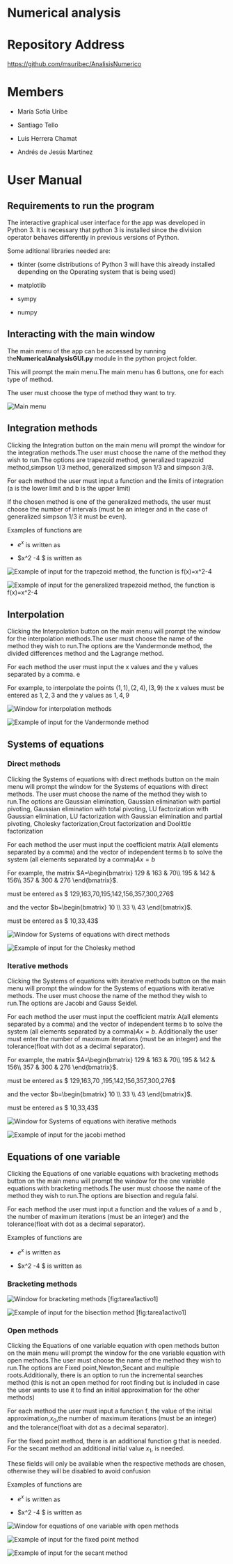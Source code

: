 # Numerical analysis

Repository Address
==================

https://github.com/msuribec/AnalisisNumerico

Members
=======

-   María Sofía Uribe

-   Santiago Tello

-   Luis Herrera Chamat

-   Andrés de Jesús Martinez

User Manual
===========

Requirements to run the program
-------------------------------

The interactive graphical user interface for the app was developed in
Python 3. It is necessary that python 3 is installed since the division
operator behaves differently in previous versions of Python.

Some aditional libraries needed are:

-   tkinter (some distributions of Python 3 will have this already
    installed depending on the Operating system that is being used)

-   matplotlib

-   sympy

-   numpy

Interacting with the main window
--------------------------------

The main menu of the app can be accessed by running
the**NumericalAnalysisGUI.py** module in the python project folder.

This will prompt the main menu.The main menu has 6 buttons, one for each
type of method.

The user must choose the type of method they want to try.

![Main menu](https://i.imgur.com/aBUWSKB.png) 

Integration methods
-------------------

Clicking the Integration button on the main menu will prompt the window
for the integration methods.The user must choose the name of the method
they wish to run.The options are trapezoid method, generalized trapezoid
method,simpson 1/3 method, generalized simpson 1/3 and simpson 3/8.

For each method the user must input a function and the limits of
integration (a is the lower limit and b is the upper limit)

If the chosen method is one of the generalized methods, the user must
choose the number of intervals (must be an integer and in the case of
generalized simpson 1/3 it must be even).

Examples of functions are

-   $e^{x}$ is written as

-   $x^2 -4 $ is written as

![Example of input for the trapezoid method, the function is
$f(x)=x^2-4$](https://i.imgur.com/Zpv7ThD.png)

![Example of input for the generalized trapezoid method, the function is
$f(x)=x^2-4$](https://i.imgur.com/qGusBbB.png)


Interpolation
-------------

Clicking the Interpolation button on the main menu will prompt the
window for the interpolation methods.The user must choose the name of
the method they wish to run.The options are the Vandermonde method, the
divided differences method and the Lagrange method.

For each method the user must input the x values and the y values
separated by a comma. e

For example, to interpolate the points $(1,1),(2,4),(3,9)$ the x values
must be entered as $1,2,3$ and the y values as $1,4,9$

![Window for interpolation methods](https://i.imgur.com/ZzTEg6f.png)


![Example of input for the Vandermonde method](https://i.imgur.com/4SXIl0B.png)


Systems of equations 
---------------------

### Direct methods

Clicking the Systems of equations with direct methods button on the main
menu will prompt the window for the Systems of equations with direct
methods. The user must choose the name of the method they wish to
run.The options are Gaussian elimination, Gaussian elimination with
partial pivoting, Gaussian elimination with total pivoting, LU
factorization with Gaussian elimination, LU factorization with Gaussian
elimination and partial pivoting, Cholesky factorization,Crout
factorization and Doolittle factorization

For each method the user must input the coefficient matrix A(all
elements separated by a comma) and the vector of independent terms b to
solve the system (all elements separated by a comma)$Ax=b$

For example, the matrix $A=\begin{bmatrix}
  129 & 163 & 70\\ 
  195 & 142 & 156\\
  357 & 300 & 276
\end{bmatrix}$.

must be entered as $ 129,163,70,195,142,156,357,300,276$

and the vector $b=\begin{bmatrix}
  10 \\ 
  33 \\
  43
\end{bmatrix}$.

must be entered as $ 10,33,43$

![Window for Systems of equations with direct methods](https://i.imgur.com/4zZZRlH.png) 

![Example of input for the Cholesky method](https://i.imgur.com/mEmv1Ar.png)

### Iterative methods

Clicking the Systems of equations with iterative methods button on the
main menu will prompt the window for the Systems of equations with
iterative methods. The user must choose the name of the method they wish
to run.The options are Jacobi and Gauss Seidel.

For each method the user must input the coefficient matrix A(all
elements separated by a comma) and the vector of independent terms b to
solve the system (all elements separated by a comma)$Ax=b$. Additionally
the user must enter the number of maximum iterations (must be an
integer) and the tolerance(float with dot as a decimal separator).

For example, the matrix $A=\begin{bmatrix}
  129 & 163 & 70\\ 
  195 & 142 & 156\\
  357 & 300 & 276
\end{bmatrix}$.

must be entered as $ 129,163,70
  ,195,142,156,357,300,276$

and the vector $b=\begin{bmatrix}
  10 \\ 
  33 \\
  43
\end{bmatrix}$.

must be entered as $ 10,33,43$

![Window for Systems of equations with iterative
methods](https://i.imgur.com/ZyMJViw.png) 

![Example of input for the jacobi method](https://i.imgur.com/psIWvnG.png)

Equations of one variable
-------------------------

Clicking the Equations of one variable equations with bracketing methods
button on the main menu will prompt the window for the one variable
equations with bracketing methods.The user must choose the name of the
method they wish to run.The options are bisection and regula falsi.

For each method the user must input a function and the values of a and b
, the number of maximum iterations (must be an integer) and the
tolerance(float with dot as a decimal separator).

Examples of functions are

-   $e^{x}$ is written as

-   $x^2 -4 $ is written as

### Bracketing methods

![Window for bracketing methods](https://i.imgur.com/ZcK108H.png)
[fig:tarea1activo1]

![Example of input for the bisection method](https://i.imgur.com/yAESoMJ.png)
[fig:tarea1activo1]

### Open methods

Clicking the Equations of one variable equation with open methods button
on the main menu will prompt the window for the one variable equation
with open methods.The user must choose the name of the method they wish
to run.The options are Fixed point,Newton,Secant and multiple
roots.Additionally, there is an option to run the incremental searches
method (this is not an open method for root finding but is included in
case the user wants to use it to find an initial approximation for the
other methods)

For each method the user must input a function f, the value of the
initial approximation,$x_0$,the number of maximum iterations (must be an
integer) and the tolerance(float with dot as a decimal separator).

For the fixed point method, there is an additional function g that is
needed. For the secant method an additional initial value $x_1$, is
needed.

These fields will only be available when the respective methods are
chosen, otherwise they will be disabled to avoid confusion

Examples of functions are

-   $e^{x}$ is written as

-   $x^2 -4 $ is written as

![Window for equations of one variable with open
methods](https://i.imgur.com/MWiu81J.png)

![Example of input for the fixed point method](https://i.imgur.com/DhMutiy.png)


![Example of input for the secant method](https://i.imgur.com/Rtk0QgG.png)
